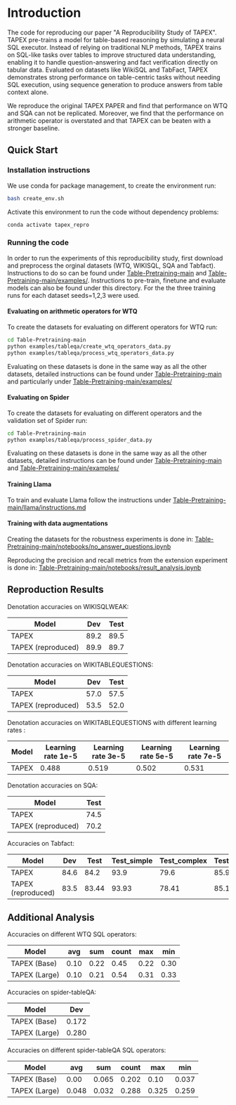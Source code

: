 # Introduction

The code for reproducing our paper "A Reproducibility Study of TAPEX". TAPEX pre-trains a model for table-based reasoning by simulating a neural SQL executor. Instead of relying on traditional NLP methods, TAPEX trains on SQL-like tasks over tables to improve structured data understanding, enabling it to handle question-answering and fact verification directly on tabular data. Evaluated on datasets like WikiSQL and TabFact, TAPEX demonstrates strong performance on table-centric tasks without needing SQL execution, using sequence generation to produce answers from table context alone.

We reproduce the original TAPEX PAPER and find that performance on WTQ and SQA can not be replicated. Moreover, we find that the performance on arithmetic operator is overstated and that TAPEX can be beaten with a stronger baseline.


## Quick Start

### Installation instructions

We use conda for package management, to create the environment run:
```bash
bash create_env.sh
```

Activate this environment to run the code without dependency problems:
```bash
conda activate tapex_repro
```

### Running the code
In order to run the experiments of this reproducibility study, first download and preprocess the orginal datasets (WTQ, WIKISQL, SQA and Tabfact). Instructions to
do so can be found under [Table-Pretraining-main](Table-Pretraining-main) and [Table-Pretraining-main/examples/](Table-Pretraining-main/examples/). Instructions to pre-train, finetune and evaluate models can also be found under this directory. For the the three training runs for each dataset seeds=1,2,3 were used. 

#### Evaluating on arithmetic operators for WTQ 

To create the datasets for evaluating on different operators for WTQ run: 

```bash
cd Table-Pretraining-main
python examples/tableqa/create_wtq_operators_data.py
python examples/tableqa/process_wtq_operators_data.py
```

Evaluating on these datasets is done in the same way as all the other datasets, detailed instructions can be found under [Table-Pretraining-main](Table-Pretraining-main) and particularly under [Table-Pretraining-main/examples/](Table-Pretraining-main/examples/)

#### Evaluating on Spider 

To create the datasets for evaluating on different operators and the validation set of Spider run: 

```bash
cd Table-Pretraining-main
python examples/tableqa/process_spider_data.py
```

Evaluating on these datasets is done in the same way as all the other datasets, detailed instructions can be found under [Table-Pretraining-main](Table-Pretraining-main) and [Table-Pretraining-main/examples/](Table-Pretraining-main/examples/)



#### Training Llama 

To train and evaluate Llama follow the instructions under [Table-Pretraining-main/llama/instructions.md](Table-Pretraining-main/llama/instructions.md)

#### Training with data augmentations 

Creating the datasets for the robustness experiments is done in: [Table-Pretraining-main/notebooks/no_answer_questions.ipynb](Table-Pretraining-main/notebooks/no_answer_questions.ipynb)

Reproducing the precision and recall metrics from the extension experiment is done in: [Table-Pretraining-main/notebooks/result_analysis.ipynb](Table-Pretraining-main/notebooks/result_analysis.ipynb)


## Reproduction Results

Denotation accuracies on WIKISQLWEAK:

| Model | Dev | Test |
|-------|-----|------|
| TAPEX | 89.2 | 89.5 |
| TAPEX (reproduced) | 89.9 | 89.7 |


Denotation accuracies on WIKITABLEQUESTIONS:

| Model | Dev | Test |
|-------|-----|------|
| TAPEX | 57.0 | 57.5 |
| TAPEX (reproduced) | 53.5 | 52.0 |

Denotation accuracies on WIKITABLEQUESTIONS with different learning rates :

| Model | Learning rate 1e-5 | Learning rate 3e-5  | Learning rate 5e-5 | Learning rate 7e-5 |
|-------|-----|------|------|------|
| TAPEX | 0.488 | 0.519 | 0.502 | 0.531 |

Denotation accuracies on SQA:

| Model | Test |
|-------|------|
| TAPEX |  74.5 |
| TAPEX (reproduced) | 70.2 |

Accuracies on Tabfact:

| Model | Dev | Test | Test_simple | Test_complex | Test_small |
|-------|-----|------|------|------|------|
| TAPEX | 84.6 | 84.2 | 93.9 | 79.6 | 85.9 |  
| TAPEX (reproduced) | 83.5 | 83.44 | 93.93 | 78.41 | 85.14 |


## Additional Analysis

 Accuracies on different WTQ SQL operators:

| Model | avg | sum | count | max | min |
|-------|-----|------|------|------|------|
| TAPEX (Base) | 0.10 | 0.22 | 0.45 | 0.22 | 0.30 |
| TAPEX (Large) | 0.10 | 0.21 | 0.54 | 0.31 | 0.33 |  


Accuracies on spider-tableQA:

| Model | Dev |
|-------|------|
| TAPEX (Base) |0.172 |
| TAPEX (Large) | 0.280 |  

 Accuracies on different spider-tableQA SQL operators:

| Model | avg | sum | count | max | min |
|-------|-----|------|------|------|------|
| TAPEX (Base) | 0.00 | 0.065 | 0.202 | 0.10 | 0.037 |
| TAPEX (Large) |  0.048 | 0.032 | 0.288 | 0.325 | 0.259 |  
  

